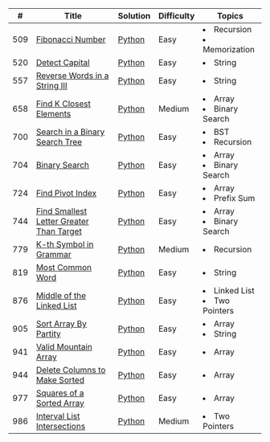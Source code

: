| #   | Title                                                                                                               | Solution                                                 | Difficulty | Topics                                    |
|-----|---------------------------------------------------------------------------------------------------------------------|----------------------------------------------------------|------------|-------------------------------------------|
| 509 | [Fibonacci Number](https://leetcode.com/problems/fibonacci-number/)                                                 | [Python](509.Fibonacci_Number.py)                        | Easy       | <li>Recursion</li><li>Memorization</li>   | 
| 520 | [Detect Capital](https://leetcode.com/problems/detect-capital/)                                                     | [Python](520.Detect_Capital.py)                         | Easy       | <li>String</li>                           |
| 557 | [Reverse Words in a String III](https://leetcode.com/problems/reverse-words-in-a-string-iii/)                       | [Python](557.Reverse_Words_in_a_String_III.py)           | Easy       | <li>String</li>                           |
| 658 | [Find K Closest Elements](https://leetcode.com/problems/find-k-closest-elements/)                                   | [Python](658.Find_K_Closest_Elements.py)                 | Medium     | <li>Array</li><li>Binary Search</li>      | 
| 700 | [Search in a Binary Search Tree](https://leetcode.com/problems/search-in-a-binary-search-tree/)                     | [Python](700.Search_in_a_Binary_Search_Tree.py)          | Easy       | <li>BST</li><li>Recursion</li>            
| 704 | [Binary Search](https://leetcode.com/problems/binary-search/)                                                       | [Python](704.Binary_Search.py)                           | Easy       | <li>Array</li><li>Binary Search</li>      | 
| 724 | [Find Pivot Index](https://leetcode.com/problems/find-pivot-index/)                                                 | [Python](724.Find_Pivot_Index.py)                        | Easy       | <li>Array</li><li>Prefix Sum</li>         |
| 744 | [Find Smallest Letter Greater Than Target](https://leetcode.com/problems/find-smallest-letter-greater-than-target/) | [Python](744.Find_Smallest_Letter_Greater_Than_Target.py) | Easy       | <li>Array</li><li>Binary Search</li>      | 
| 779 | [K-th Symbol in Grammar](https://leetcode.com/problems/k-th-symbol-in-grammar/)                                     | [Python](779.K-th_Symbol_in_Grammar.py)                  | Medium     | <li>Recursion</li>                        | 
| 819 | [Most Common Word](https://leetcode.com/problems/most-common-word/)                                                 | [Python](819.Most_Common_Word.py)                        | Easy       | <li>String</li>                           | 
| 876 | [Middle of the Linked List](https://leetcode.com/problems/middle-of-the-linked-list)                                | [Python](876.Middle_of_the_Linked_List.py)               | Easy       | <li>Linked List</li><li>Two Pointers</li> |
| 905 | [Sort Array By Partity](https://leetcode.com/problems/sort-array-by-parity/)                                        | [Python](905.Sort_Array_By_Parity.py)                    | Easy       | <li>Array</li><li>String</li>             | 
| 941 | [Valid Mountain Array](https://leetcode.com/problems/valid-mountain-array/)                                         | [Python](941.Valid_Mountain_Array.py)                    | Easy       | <li>Array</li>                            | 
| 944 | [Delete Columns to Make Sorted](https://leetcode.com/problems/delete-columns-to-make-sorted/)                       | [Python](944.DeleteColumns_to_Make_Sorted.py)            | Easy       | <li>Array</li>                            |
| 977 | [Squares of a Sorted Array](https://leetcode.com/problems/squares-of-a-sorted-array/)                               | [Python](977.Squares_of_a_Sorted_Array.py)               | Easy       | <li>Array</li>                            |
| 986 | [Interval List Intersections](https://leetcode.com/problems/interval-list-intersections/)                           | [Python](986.Interval_List_Intersections.py)             | Medium     | <li>Two Pointers</li>                     | 

